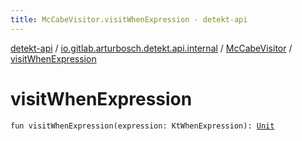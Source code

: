 ```yaml
---
title: McCabeVisitor.visitWhenExpression - detekt-api
---
```


[detekt-api](../../index.html) / [io.gitlab.arturbosch.detekt.api.internal](../index.html) / [McCabeVisitor](index.html) / [visitWhenExpression](./visit-when-expression.html)

# visitWhenExpression

`fun visitWhenExpression(expression: KtWhenExpression): `[`Unit`](https://kotlinlang.org/api/latest/jvm/stdlib/kotlin/-unit/index.html)